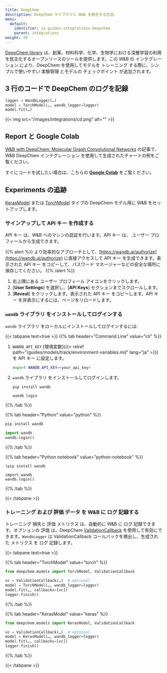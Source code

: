 ```yaml
---
title: DeepChem
description: DeepChem ライブラリと W&B を統合する方法。
menu:
  default:
    identifier: ja-guides-integrations-deepchem
    parent: integrations
weight: 70
---
```


[DeepChem library](https://github.com/deepchem/deepchem) は、創薬、材料科学、化学、生物学における深層学習の利用を民主化するオープンソースのツールを提供します。この W&B の インテグレーション により、DeepChem を使用してモデルを トレーニング する際に、シンプルで使いやすい 実験管理 とモデルの チェックポイント が追加されます。

## 3 行のコードで DeepChem のログを記録

```python
logger = WandbLogger(…)
model = TorchModel(…, wandb_logger=logger)
model.fit(…)
```

{{< img src="/images/integrations/cd.png" alt="" >}}

## Report と Google Colab

[W&B with DeepChem: Molecular Graph Convolutional Networks](https://wandb.ai/kshen/deepchem_graphconv/reports/Using-W-B-with-DeepChem-Molecular-Graph-Convolutional-Networks--Vmlldzo4MzU5MDc?galleryTag=) の記事で、W&B DeepChem インテグレーション を使用して生成されたチャートの例をご覧ください。

すぐにコードを試したい場合は、こちらの [**Google Colab**](https://colab.research.google.com/github/wandb/examples/blob/master/colabs/deepchem/W%26B_x_DeepChem.ipynb) をご覧ください。

## Experiments の追跡

[KerasModel](https://deepchem.readthedocs.io/en/latest/api_reference/models.html#keras-models) または [TorchModel](https://deepchem.readthedocs.io/en/latest/api_reference/models.html#pytorch-models) タイプの DeepChem モデル用に W&B をセットアップします。

### サインアップして API キー を作成する

API キー は、W&B へのマシンの認証を行います。API キー は、 ユーザー プロフィールから生成できます。

{{% alert %}}
より効率的なアプローチとして、[https://wandb.ai/authorize](https://wandb.ai/authorize) に直接アクセスして API キー を生成できます。表示された API キー をコピーして、パスワード マネージャーなどの安全な場所に保存してください。
{{% /alert %}}

1. 右上隅にある ユーザー プロフィール アイコンをクリックします。
2. [**User Settings**] を選択し、[**API Keys**] セクションまでスクロールします。
3. [**Reveal**] をクリックします。表示された API キー をコピーします。API キー を非表示にするには、ページをリロードします。

### `wandb` ライブラリ をインストールしてログインする

`wandb` ライブラリ をローカルにインストールしてログインするには:

{{< tabpane text=true >}}
{{% tab header="Command Line" value="cli" %}}

1. `WANDB_API_KEY` [環境変数]({{< relref path="/guides/models/track/environment-variables.md" lang="ja" >}}) を API キー に設定します。

    ```bash
    export WANDB_API_KEY=<your_api_key>
    ```

2. `wandb` ライブラリ をインストールしてログインします。

    ```shell
    pip install wandb

    wandb login
    ```

{{% /tab %}}

{{% tab header="Python" value="python" %}}

```bash
pip install wandb
```
```python
import wandb
wandb.login()
```

{{% /tab %}}

{{% tab header="Python notebook" value="python-notebook" %}}

```notebook
!pip install wandb

import wandb
wandb.login()
```

{{% /tab %}}

{{< /tabpane >}}

### トレーニング および 評価 データ を W&B に ログ 記録する

トレーニング 損失と 評価 メトリクス は、自動的に W&B に ログ 記録できます。オプションの 評価 は、DeepChem [ValidationCallback](https://github.com/deepchem/deepchem/blob/master/deepchem/models/callbacks.py) を使用して有効にできます。`WandbLogger` は ValidationCallback コールバックを検出し、生成された メトリクス を ログ 記録します。

{{< tabpane text=true >}}

{{% tab header="TorchModel" value="torch" %}}

```python
from deepchem.models import TorchModel, ValidationCallback

vc = ValidationCallback(…)  # optional
model = TorchModel(…, wandb_logger=logger)
model.fit(…, callbacks=[vc])
logger.finish()
```

{{% /tab %}}

{{% tab header="KerasModel" value="keras" %}}

```python
from deepchem.models import KerasModel, ValidationCallback

vc = ValidationCallback(…)  # optional
model = KerasModel(…, wandb_logger=logger)
model.fit(…, callbacks=[vc])
logger.finish()
```

{{% /tab %}}

{{< /tabpane >}}
